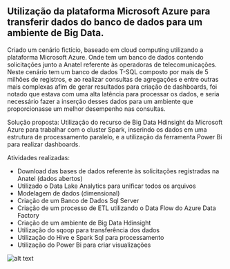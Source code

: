 ##  Utilização da plataforma Microsoft Azure para transferir dados do banco de dados para um ambiente de Big Data.   
Criado um cenário fictício, baseado em cloud computing utilizando a plataforma Microsoft Azure. Onde tem um banco de dados contendo solicitações junto a Anatel referente às operadoras de telecomunicações. Neste cenário tem um banco de dados T-SQL composto por mais de 5 milhões de registros, e ao realizar consultas de agregações e entre outras mais complexas afim de gerar resultados para criação de dashboards, foi notado que estava com uma alta latência para processar os dados, e seria necessário fazer a inserção desses dados para um ambiente que proporcionasse um melhor desempenho nas consultas. 

Solução proposta: Utilização do recurso de Big Data Hdinsight da Microsoft Azure para trabalhar com o cluster Spark, inserindo os dados em uma estrutura de processamento paralelo, e a utilização da ferramenta Power Bi para realizar dashboards. 
          
   Atividades realizadas:
   
- Download das bases de dados referente às solicitações registradas na Anatel (dados abertos)
- Utilizado o Data Lake Analytics para unificar todos os arquivos
- Modelagem de dados (dimensional)
- Criação de um Banco de Dados Sql Server
- Criação de um processo de ETL utilizando o Data Flow do Azure Data Factory
- Criação de um ambiente de Big Data Hdinsight
- Utilização do sqoop para transferência dos dados
- Utilização do Hive e Spark Sql para processamento
- Utilização do Power Bi para criar visualizações

![alt text](https://github.com/GumaFernando/ProjetoTelecom/blob/master/Processo_arquitetura.jpg)
